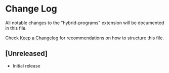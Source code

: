 # Change Log

All notable changes to the "hybrid-programs" extension will be documented in this file.

Check [Keep a Changelog](http://keepachangelog.com/) for recommendations on how to structure this file.

## [Unreleased]

- Initial release